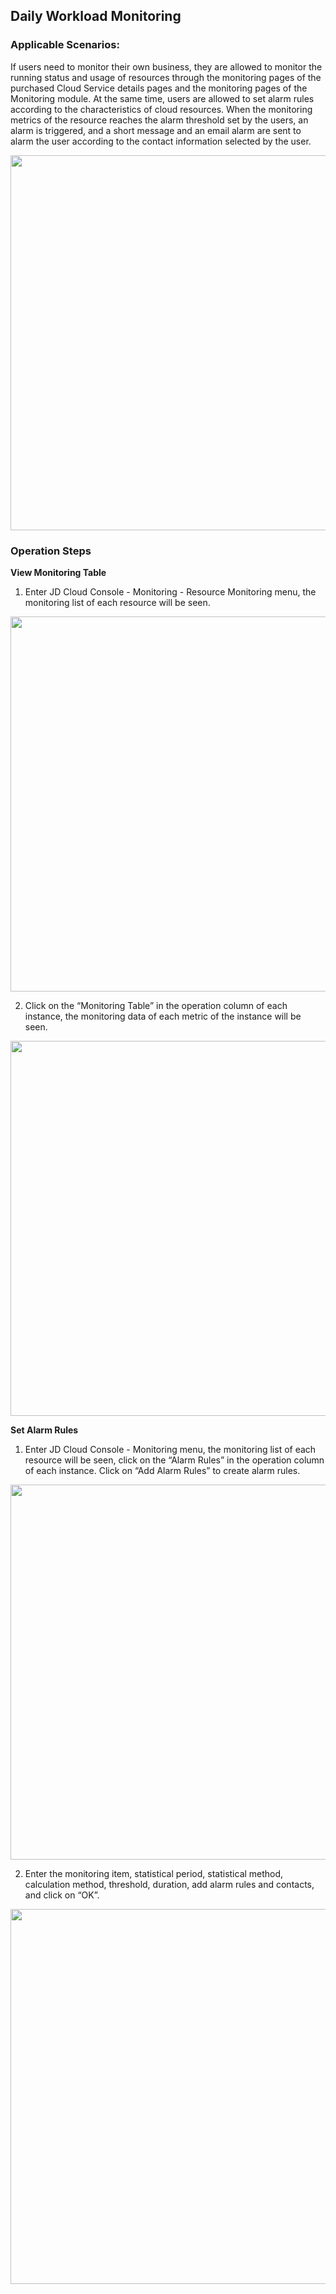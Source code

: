 ## Daily Workload Monitoring		
 ### Applicable Scenarios:		
 If users need to monitor their own business, they are allowed to monitor the running status and usage of resources through the monitoring pages of the purchased Cloud Service details pages and the monitoring pages of the Monitoring module. At the same time, users are allowed to set alarm rules according to the characteristics of cloud resources. When the monitoring metrics of the resource reaches the alarm threshold set by the users, an alarm is triggered, and a short message and an email alarm are sent to alarm the user according to the contact information selected by the user.
 
 <img src="https://raw.githubusercontent.com/jdcloudcom/en/Monitoring/image/Cloud-Monitor/Appli_Scenarios_1.png" width="600" align=center />
 
 ### Operation Steps		
 **View Monitoring Table**		
		
 1. Enter JD Cloud Console - Monitoring - Resource Monitoring menu, the monitoring list of each resource will be seen.		
 <img src="https://raw.githubusercontent.com/jdcloudcom/en/Monitoring/image/Cloud-Monitor/Best-Practices/Best-Practices-04.png" width="600" align=center />
 
 2. Click on the “Monitoring Table” in the operation column of each instance, the monitoring data of each metric of the instance will be seen.		
<img src="https://raw.githubusercontent.com/jdcloudcom/en/Monitoring/image/Cloud-Monitor/Best-Practices/Best-Practices-05.png" width="600" align=center />

 **Set Alarm Rules**		
		
 1. Enter JD Cloud Console - Monitoring menu, the monitoring list of each resource will be seen, click on the “Alarm Rules” in the operation column of each instance. Click on “Add Alarm Rules” to create alarm rules.		
<img src="https://raw.githubusercontent.com/jdcloudcom/en/Monitoring/image/Cloud-Monitor/Best-Practices/Best-Practices-06.png" width="600" align=center />

 2. Enter the monitoring item, statistical period, statistical method, calculation method, threshold, duration, add alarm rules and contacts, and click on “OK”.
<img src="https://raw.githubusercontent.com/jdcloudcom/en/Monitoring/image/Cloud-Monitor/Best-Practices/Best-Practices-07.png" width="600" align=center />	
		
